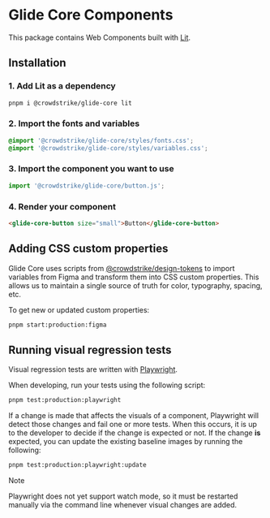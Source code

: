 # Glide Core Components

This package contains Web Components built with [Lit](https://lit.dev/).

## Installation

### 1. Add Lit as a dependency

```bash
pnpm i @crowdstrike/glide-core lit
```

### 2. Import the fonts and variables

```css
@import '@crowdstrike/glide-core/styles/fonts.css';
@import '@crowdstrike/glide-core/styles/variables.css';
```

### 3. Import the component you want to use

```js
import '@crowdstrike/glide-core/button.js';
```

### 4. Render your component

```html
<glide-core-button size="small">Button</glide-core-button>
```

## Adding CSS custom properties

Glide Core uses scripts from [@crowdstrike/design-tokens](https://www.npmjs.com/package/@crowdstrike/design-tokens) to import variables from Figma and transform them into CSS custom properties.
This allows us to maintain a single source of truth for color, typography, spacing, etc.

To get new or updated custom properties:

```bash
pnpm start:production:figma
```

## Running visual regression tests

Visual regression tests are written with [Playwright](https://playwright.dev/).

When developing, run your tests using the following script:

```bash
pnpm test:production:playwright
```

If a change is made that affects the visuals of a component, Playwright will detect those changes and fail one or more tests. When this occurs, it is up to the developer to decide if the change is expected or not. If the change **is** expected, you can update the existing baseline images by running the following:

```bash
pnpm test:production:playwright:update
```

> [!NOTE]
>
> Playwright does not yet support watch mode, so it must be restarted manually via the command line whenever visual changes are added.
